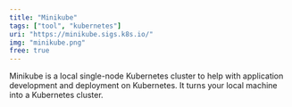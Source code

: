 ```yaml
---
title: "Minikube"
tags: ["tool", "kubernetes"]
uri: "https://minikube.sigs.k8s.io/"
img: "minikube.png"
free: true
---
```


Minikube is a local single-node Kubernetes cluster to help with application development and deployment on Kubernetes. It turns your local machine into a Kubernetes cluster.